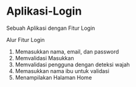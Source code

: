# Aplikasi-Login
Sebuah Aplikasi dengan Fitur Login

Alur Fitur Login 
1. Memasukkan nama, email, dan password 
2. Memvalidasi Masukkan 
3. Memvalidasi pengguna dengan deteksi wajah 
4. Memasukkan nama ibu untuk validasi 
5. Menampilakan Halaman Home 
